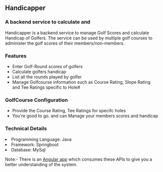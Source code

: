 <h2>Handicapper</h2>
<h3> A backend service to calculate and  </h3>
<p>Handicapper is a backend service to manage Golf Scores and calculate Handicap of Golfers.
The service can be used by multiple golf courses to administer the golf scores of their members/non-members.
</p>

<h3>Features</h3>
<ul>
  <li>Enter Golf-Round scores of golfers</li>
  <li>Calculate golfers handicap</li>
  <li>List all the rounds played by golfer </li>
  <li>Manage Golfcourse information such as Course Rating, Slope Rating and Tee Ratings specific to Hole#</li>
</ul>

<h3>GolfCourse Configuration</h3>
<ul>
<li>Provide the Course Rating, Tee Ratings for specifc holes</li>
<li> You're good to go. and can Manage your members scores and handicap</li>
</ul>

<h3>Technical Details</h3>
<li>Programming Language: Java</li>
<li>Framework: Springboot</li>
<li>Database: MySql</li>
</ul>

Note:- There is an <a href="https://github.com/mum6ojum6o/handicapper-app">Angular app</a> which consumes these APIs to give you a better understanding of the system.
